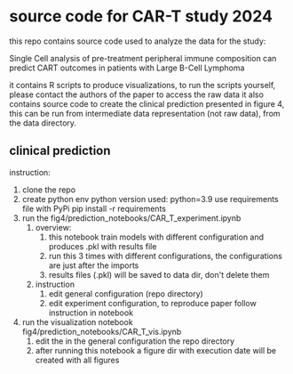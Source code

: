 # source code for CAR-T study 2024
this repo contains source code used to analyze the data for the study:

Single Cell analysis of pre-treatment peripheral immune composition can predict CART
outcomes in patients with Large B-Cell Lymphoma

it contains R scripts to produce visualizations, to run the scripts yourself, please contact the authors of the paper to access the raw data
it also contains source code to create the clinical prediction presented in figure 4, this can be run from intermediate data representation (not raw data), from the data directory. 

## clinical prediction
instruction:
1. clone the repo
2. create python env
   python version used: python=3.9
   use requirements file with PyPi
   pip install -r requirements
3. run the fig4/prediction_notebooks/CAR_T_experiment.ipynb
   1. overview:
      1. this notebook train models with different configuration and produces .pkl with results file
      2. run this 3 times with different configurations, the configurations are just after the imports
      3. results files (.pkl) will be saved to data dir, don't delete them
   2. instruction
      1. edit general configuration (repo directory)
      2. edit experiment configuration, to reproduce paper follow instruction in notebook
4. run the visualization notebook fig4/prediction_notebooks/CAR_T_vis.ipynb
   1. edit the in the general configuration the repo directory
   2. after running this notebook a figure dir with execution date will be created with all figures
